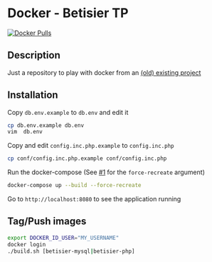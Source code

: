 # Docker - Betisier TP

[![Docker Pulls](https://img.shields.io/docker/pulls/sylvainmetayer/betisier-php.svg?style=for-the-badge)](https://hub.docker.com/r/sylvainmetayer/betisier-php/)

## Description

Just a repository to play with docker from an [(old) existing project](https://github.com/sylvainmetayer/Betisier-TP)

## Installation

Copy `db.env.example` to `db.env` and edit it

```bash
cp db.env.example db.env
vim  db.env
```

Copy and edit `config.inc.php.example` to `config.inc.php`

```bash
cp conf/config.inc.php.example conf/config.inc.php
```

Run the docker-compose (See [#1](https://github.com/sylvainmetayer/docker-betisier-tp/issues/1) for the `force-recreate` argument)

```bash
docker-compose up --build --force-recreate
```

Go to `http://localhost:8080` to see the application running

## Tag/Push images

```bash
export DOCKER_ID_USER="MY_USERNAME"
docker login
./build.sh [betisier-mysql|betisier-php]
```